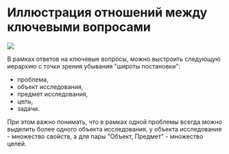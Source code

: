 # Иллюстрация отношений между ключевыми вопросами

![](https://ucarecdn.com/9f528603-af03-431e-b972-b9ebd73b6259/-/crop/905x633/0,0/-/preview/)

﻿В рамках ответов на ключевые вопросы, можно выстроить следующую иерархию с точки зрения убывания "широты постановки":  


* проблема,
* объект исследования,
* предмет исследования,
* цель,
* задачи.

При этом важно понимать, что в рамках одной проблемы всегда можно выделить более одного объекта исследования, у объекта исследования - множество свойств, а для пары "Объект, Предмет" - множество целей.

